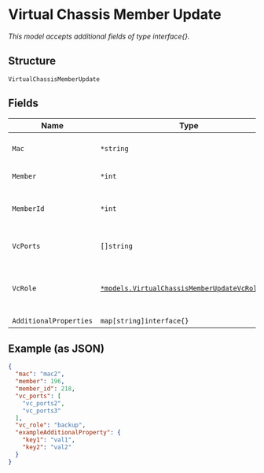 
# Virtual Chassis Member Update

*This model accepts additional fields of type interface{}.*

## Structure

`VirtualChassisMemberUpdate`

## Fields

| Name | Type | Tags | Description |
|  --- | --- | --- | --- |
| `Mac` | `*string` | Optional | Required if `op`==`add` or `op`==`preprovision`. |
| `Member` | `*int` | Optional | Required if `op`==`remove` |
| `MemberId` | `*int` | Optional | Required if `op`==`preprovision`. Optional if `op`==`add` |
| `VcPorts` | `[]string` | Optional | Required if `op`==`add` or `op`==`preprovision` |
| `VcRole` | [`*models.VirtualChassisMemberUpdateVcRoleEnum`](../../doc/models/virtual-chassis-member-update-vc-role-enum.md) | Optional | Required if `op`==`add` or `op`==`preprovision`. enum: `backup`, `linecard`, `master` |
| `AdditionalProperties` | `map[string]interface{}` | Optional | - |

## Example (as JSON)

```json
{
  "mac": "mac2",
  "member": 196,
  "member_id": 218,
  "vc_ports": [
    "vc_ports2",
    "vc_ports3"
  ],
  "vc_role": "backup",
  "exampleAdditionalProperty": {
    "key1": "val1",
    "key2": "val2"
  }
}
```

